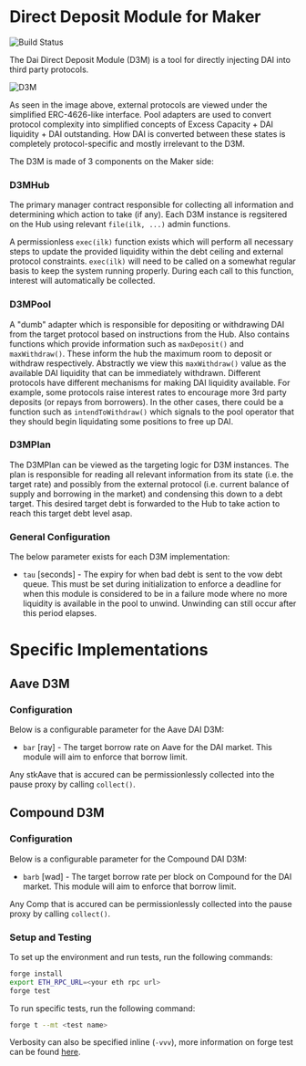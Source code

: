 # Direct Deposit Module for Maker
![Build Status](https://github.com/makerdao/dss-direct-deposit/actions/workflows/.github/workflows/tests.yaml/badge.svg?branch=master)

The Dai Direct Deposit Module (D3M) is a tool for directly injecting DAI into third party protocols.

![D3M](https://ipfs.io/ipfs/QmfAPBsAQbPoAiMB7vypuBwC41X5yrzYKNMUia4nGyoN23)

As seen in the image above, external protocols are viewed under the simplified ERC-4626-like interface. Pool adapters are used to convert protocol complexity into simplified concepts of Excess Capacity + DAI liquidity + DAI outstanding. How DAI is converted between these states is completely protocol-specific and mostly irrelevant to the D3M.

The D3M is made of 3 components on the Maker side:

### D3MHub

The primary manager contract responsible for collecting all information and determining which action to take (if any). Each D3M instance is regsitered on the Hub using relevant `file(ilk, ...)` admin functions.

A permissionless `exec(ilk)` function exists which will perform all necessary steps to update the provided liquidity within the debt ceiling and external protocol constraints. `exec(ilk)` will need to be called on a somewhat regular basis to keep the system running properly. During each call to this function, interest will automatically be collected.

### D3MPool

A "dumb" adapter which is responsible for depositing or withdrawing DAI from the target protocol based on instructions from the Hub. Also contains functions which provide information such as `maxDeposit()` and `maxWithdraw()`. These inform the hub the maximum room to deposit or withdraw respectively. Abstractly we view this `maxWithdraw()` value as the available DAI liquidity that can be immediately withdrawn. Different protocols have different mechanisms for making DAI liquidity available. For example, some protocols raise interest rates to encourage more 3rd party deposits (or repays from borrowers). In the other cases, there could be a function such as `intendToWithdraw()` which signals to the pool operator that they should begin liquidating some positions to free up DAI.

### D3MPlan

The D3MPlan can be viewed as the targeting logic for D3M instances. The plan is responsible for reading all relevant information from its state (i.e. the target rate) and possibly from the external protocol (i.e. current balance of supply and borrowing in the market) and condensing this down to a debt target. This desired target debt is forwarded to the Hub to take action to reach this target debt level asap.

### General Configuration

The below parameter exists for each D3M implementation:

- `tau` [seconds] - The expiry for when bad debt is sent to the vow debt queue. This must be set during initialization to enforce a deadline for when this module is considered to be in a failure mode where no more liquidity is available in the pool to unwind. Unwinding can still occur after this period elapses.

# Specific Implementations

## Aave D3M

### Configuration

Below is a configurable parameter for the Aave DAI D3M:

- `bar` [ray] - The target borrow rate on Aave for the DAI market. This module will aim to enforce that borrow limit.

Any stkAave that is accured can be permissionlessly collected into the pause proxy by calling `collect()`.

## Compound D3M

### Configuration

Below is a configurable parameter for the Compound DAI D3M:

- `barb` [wad] - The target borrow rate per block on Compound for the DAI market. This module will aim to enforce that borrow limit.

Any Comp that is accured can be permissionlessly collected into the pause proxy by calling `collect()`.

### Setup and Testing

To set up the environment and run tests, run the following commands:

```bash
forge install
export ETH_RPC_URL=<your eth rpc url>
forge test
```

To run specific tests, run the following command:

```bash
forge t --mt <test name>
```

Verbosity can also be specified inline (`-vvv`), more information on forge test can be found [here](https://book.getfoundry.sh/reference/forge/forge-test).
